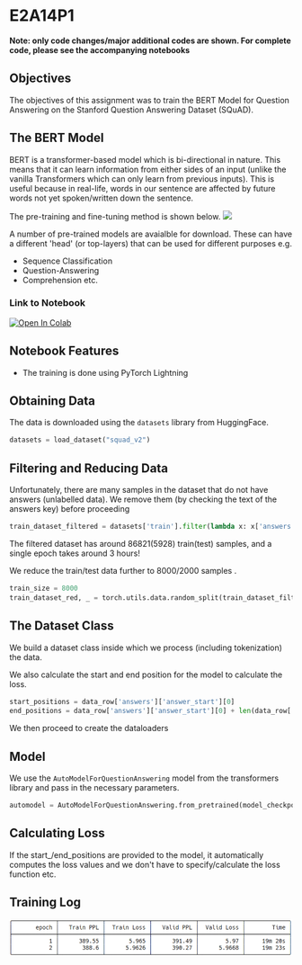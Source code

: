 # E2A14P1

**Note: only code changes/major additional codes are shown. For complete code, please see the accompanying notebooks**

## Objectives
The objectives of this assignment was to train the BERT Model for Question Answering on the Stanford Question Answering Dataset (SQuAD). 


## The BERT Model
BERT is a transformer-based model which is bi-directional in nature. This means that it can learn information from either sides of an input (unlike the vanilla Transformers which can only learn from previous inputs). This is useful because in real-life, words in our sentence are affected by future words not yet spoken/written down the sentence.  

The pre-training and fine-tuning method is shown below.
![](https://jalammar.github.io/images/bert-transfer-learning.png)

A number of pre-trained models are avaialble for download. These can have a different 'head' (or top-layers) that can be used for different purposes e.g.

- Sequence Classification
- Question-Answering
- Comprehension
etc.


### Link to Notebook

[![Open In Colab](https://colab.research.google.com/assets/colab-badge.svg)](https://colab.research.google.com/github/payne101/E_14_1/blob/main/E_14_1.ipynb)


## Notebook Features
- The training is done using PyTorch Lightning

## Obtaining Data
The data is downloaded using the `datasets` library from HuggingFace.

```python
datasets = load_dataset("squad_v2")
```

## Filtering and Reducing Data
Unfortunately, there are many samples in the dataset that do not have answers (unlabelled data). We remove them (by checking the text of the answers key) before proceeding

```python
train_dataset_filtered = datasets['train'].filter(lambda x: x['answers']['text'] != [])
```

The filtered dataset has around 86821(5928) train(test) samples, and a single epoch takes around 3 hours!

We reduce the train/test data further to 8000/2000 samples .

```python
train_size = 8000
train_dataset_red, _ = torch.utils.data.random_split(train_dataset_filtered, [train_size, len(train_dataset_filtered) - train_size])
```
## The Dataset Class
We build a dataset class inside which we process (including tokenization) the data. 

We also calculate the start and end position for the model to calculate the loss.

```python
start_positions = data_row['answers']['answer_start'][0]
end_positions = data_row['answers']['answer_start'][0] + len(data_row['answers']['text'][0])
```
We then proceed to create the dataloaders

## Model

We use the `AutoModelForQuestionAnswering` model from the transformers library and pass in the necessary parameters.

```python
automodel = AutoModelForQuestionAnswering.from_pretrained(model_checkpoint)
```
## Calculating Loss
If the start_/end_positions are provided to the model, it automatically computes the loss values and we don't have to specify/calculate the loss function etc.


## Training Log
![Alt text](logs1.png)
